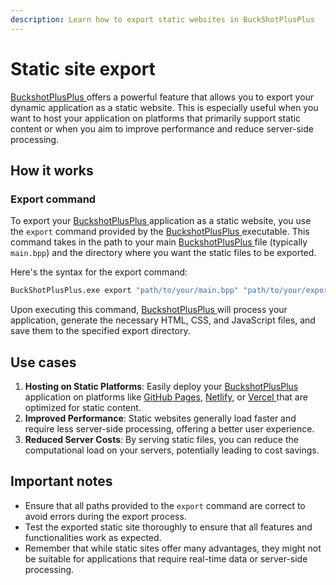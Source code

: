 ```yaml
---
description: Learn how to export static websites in BuckShotPlusPlus
---
```


# Static site export

[BuckshotPlusPlus ](https://bpplang.com/)offers a powerful feature that allows you to export your dynamic application as a static website. This is especially useful when you want to host your application on platforms that primarily support static content or when you aim to improve performance and reduce server-side processing.

## How it works

### Export command

To export your [BuckshotPlusPlus ](https://bpplang.com/)application as a static website, you use the `export` command provided by the [BuckshotPlusPlus ](https://bpplang.com/)executable. This command takes in the path to your main [BuckshotPlusPlus ](https://bpplang.com/)file (typically `main.bpp`) and the directory where you want the static files to be exported.

Here's the syntax for the export command:

```sh
BuckShotPlusPlus.exe export "path/to/your/main.bpp" "path/to/your/export/folder"
```

Upon executing this command, [BuckshotPlusPlus ](https://bpplang.com/)will process your application, generate the necessary HTML, CSS, and JavaScript files, and save them to the specified export directory.

## Use cases

1. **Hosting on Static Platforms**: Easily deploy your [BuckshotPlusPlus ](https://bpplang.com/)application on platforms like [GitHub Pages](https://pages.github.com/), [Netlify](https://www.netlify.com/), or [Vercel ](https://vercel.com/)that are optimized for static content.
2. **Improved Performance**: Static websites generally load faster and require less server-side processing, offering a better user experience.
3. **Reduced Server Costs**: By serving static files, you can reduce the computational load on your servers, potentially leading to cost savings.

## Important notes

* Ensure that all paths provided to the `export` command are correct to avoid errors during the export process.
* Test the exported static site thoroughly to ensure that all features and functionalities work as expected.
* Remember that while static sites offer many advantages, they might not be suitable for applications that require real-time data or server-side processing.
